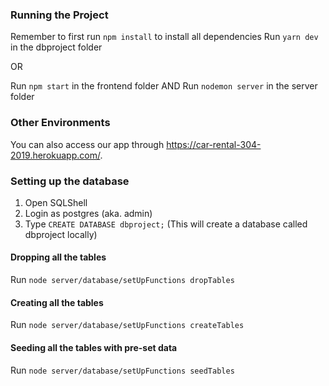 
### Running the Project
Remember to first run `npm install` to install all dependencies
Run `yarn dev` in the dbproject folder

OR 

Run `npm start` in the frontend folder AND Run `nodemon server` in the server folder

### Other Environments

You can also access our app through https://car-rental-304-2019.herokuapp.com/.

### Setting up the database
1. Open SQLShell
2. Login as postgres (aka. admin) 
3. Type `CREATE DATABASE dbproject;` (This will create a database called dbproject locally)

#### Dropping all the tables
Run `node server/database/setUpFunctions dropTables`

#### Creating all the tables
Run `node server/database/setUpFunctions createTables`

#### Seeding all the tables with pre-set data
Run `node server/database/setUpFunctions seedTables`
